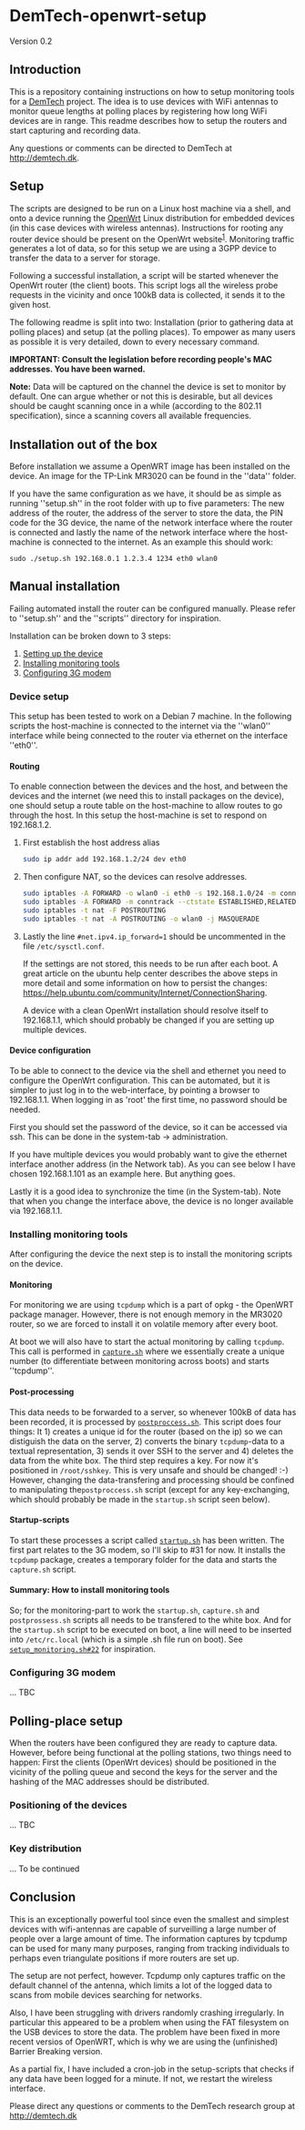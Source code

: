 DemTech-openwrt-setup
=====================

Version 0.2

## Introduction

This is a repository containing instructions on how to setup monitoring
tools for a [DemTech](http://demtech.dk) project.
The idea is to use devices with WiFi antennas to monitor
queue lengths at polling places by registering how long
WiFi devices are in range. This readme describes how to
setup the routers and start capturing and recording data.

Any questions or comments can be directed to DemTech at http://demtech.dk.

## Setup
The scripts are designed to be run on a Linux host machine
via a shell, and onto a device running the
[OpenWrt](https://openwrt.org/) Linux distribution for embedded
devices (in this case devices with wireless antennas).
Instructions for rooting any router device should be
present on the OpenWrt website<sup>[1]</sup>. Monitoring traffic
generates a lot of data, so for this setup we are using a 3GPP device
to transfer the data to a server for storage.

Following a successful installation, a script will be started whenever
the OpenWrt router (the client) boots. This script logs all the
wireless probe requests in the vicinity and once 100kB data is collected,
it sends it to the given host.

The following readme is split into two: Installation
(prior to gathering data at polling places) and setup
(at the polling places). To empower as many users as possible it is
very detailed, down to every necessary command.

**IMPORTANT: Consult the legislation before recording people's MAC
addresses. You have been warned.**

**Note:** Data will be captured on the channel the device is set
to monitor by default. One can argue whether or not this is desirable,
but all devices should be caught scanning once in a while
(according to the 802.11 specification), since a scanning covers
all available frequencies.

## Installation out of the box

Before installation we assume a OpenWRT image has been installed
on the device. An image for the TP-Link MR3020 can be found in the
''data'' folder.

If you have the same configuration as we have, it should be as 
simple as running ''setup.sh'' in the root folder with up to five
parameters: The new address of the router, the address of the
server to store the data, the PIN code for the 3G device, the name of
the network interface where the router is connected and lastly the
name of the network interface where the host-machine is connected to
the internet. As an example this should work:
	
	sudo ./setup.sh 192.168.0.1 1.2.3.4 1234 eth0 wlan0
	
## Manual installation

Failing automated install the router can be configured manually.
Please refer to ''setup.sh'' and the ''scripts'' directory
for inspiration.

Installation can be broken down to 3 steps:

1. [Setting up the device](https://github.com/demtech/wb#device-setup)
2. [Installing monitoring tools](https://github.com/demtech/wb#installing-monitoring-tools)
3. [Configuring 3G modem](https://github.com/demtech/wb#configuring-3g-modem)

### Device setup
This setup has been tested to work on a Debian 7 machine. In
the following scripts the host-machine is connected to the internet
via the ''wlan0'' interface while being connected to the router via
ethernet on the interface ''eth0''.

#### Routing
To enable connection between the devices and the host, and
between the devices and the internet (we need this to install
packages on the device), one should setup a route table on the
host-machine to allow routes to go through the host. In this
setup the host-machine is set to respond on 192.168.1.2.

1. First establish the host address alias
	````bash
	sudo ip addr add 192.168.1.2/24 dev eth0
	````

2. Then configure NAT, so the devices can resolve addresses.

	````bash
	sudo iptables -A FORWARD -o wlan0 -i eth0 -s 192.168.1.0/24 -m conntrack --ctstate NEW -j ACCEPT
	sudo iptables -A FORWARD -m conntrack --ctstate ESTABLISHED,RELATED -j ACCEPT
	sudo iptables -t nat -F POSTROUTING
	sudo iptables -t nat -A POSTROUTING -o wlan0 -j MASQUERADE
	````

3. Lastly the line `#net.ipv4.ip_forward=1` should be uncommented
	in the file `/etc/sysctl.conf`.

	If the settings are not stored, this needs to be run after
	each boot. A great article on the ubuntu help center describes the
	above steps in more detail and some information on how to persist
	the changes:
	https://help.ubuntu.com/community/Internet/ConnectionSharing.

	A device with a clean OpenWrt installation should resolve
	itself to 192.168.1.1, which should probably be changed if
	you are setting up multiple devices.

#### Device configuration
To be able to connect to the device via the shell and ethernet
you need to configure the OpenWrt configuration. This can be
automated, but it is simpler to just log in to the web-interface,
by pointing a browser to 192.168.1.1. When logging in as 'root' the first
time, no password should be needed.

First you should set the password of the device, so it can be
accessed via ssh. This can be done in the system-tab -> administration.

If you have multiple devices you would probably want to give
the ethernet interface another address (in the Network tab).
As you can see below I have chosen 192.168.1.101 as an example
here. But anything goes.

Lastly it is a good idea to synchronize the time (in
the System-tab). Note that when you change the interface above,
the device is no longer available via 192.168.1.1.

### Installing monitoring tools

After configuring the device the next step is
to install the monitoring scripts on the device.

#### Monitoring
For monitoring we are using ``tcpdump`` which is a part of opkg -
the OpenWRT package manager. However, there is not enough memory
in the MR3020 router, so we are forced to install it on volatile
memory after every boot.

At boot we will also have to start the actual monitoring by
calling ``tcpdump``. This call is performed in [``capture.sh``](https://github.com/demtech/wb/blob/master/scripts/capture.sh)
where we essentially create a unique number (to differentiate between
monitoring across boots) and starts ''tcpdump''.

#### Post-processing
This data needs to be
forwarded to a server, so whenever 100kB of data has been recorded,
it is processed by [``postproccess.sh``](https://github.com/demtech/wb/blob/master/scripts/postprocess.sh).
This script does four things: It 1) creates a unique id for the router
(based on the ip) so we can distiguish the data on the server, 2) converts
the binary ``tcpdump``-data to a textual representation, 3) sends it
over SSH to the server and 4) deletes the data from the white box.
The third step requires a key. For now it's
positioned in ``/root/sshkey``. This is very unsafe and should be changed!
:-) However, changing the data-transfering and processing should be
confined to manipulating the``postproccess.sh`` script (except for any
key-exchanging, which should probably be made in the ``startup.sh`` script
seen below).

#### Startup-scripts
To start these processes a script
called [``startup.sh``](https://github.com/demtech/wb/blob/master/scripts/startup.sh)
has been written. The first part relates to the 3G modem, so I'll skip to #31 for
now. It installs the ``tcpdump`` package, creates a temporary folder for the data
and starts the ``capture.sh`` script.

#### Summary: How to install monitoring tools
So; for the monitoring-part to work the ``startup.sh``, ``capture.sh``
and ``postprossess.sh`` scripts all  needs to be transfered to the white
box. And for the ``startup.sh`` script to be executed on boot, a line
will need to be inserted into ``/etc/rc.local`` (which is a simple .sh
file run on boot). See [``setup_monitoring.sh#22``](https://github.com/demtech/wb/blob/master/scripts/setup_monitoring.sh#L22) for inspiration.

### Configuring 3G modem
... TBC

## Polling-place setup
When the routers have been configured they are ready to capture data.
However, before being functional at the polling stations, two
things need to happen: First the clients (OpenWrt devices)
should be positioned in the vicinity of the polling queue and second
the keys for the server and the hashing of the MAC addresses should
be distributed.

### Positioning of the devices

... TBC

### Key distribution
... To be continued

## Conclusion
This is an exceptionally powerful tool since even the smallest
and simplest devices with wifi-antennas are capable of
surveilling a large number of people over a large amount of time.
The information captures by tcpdump can be used for many many
purposes, ranging from tracking individuals to perhaps even
triangulate positions if more routers are set up. 

The setup are not perfect, however. Tcpdump only captures traffic
on the default channel of the antenna, which limits a lot of the
logged data to scans from mobile devices searching for networks. 

Also, I have been struggling with drivers randomly crashing
irregularly. In particular this appeared to be a problem when using
the FAT filesystem on the USB devices to store the data. The problem
have been fixed in more recent versios of OpenWRT, which is why we
are using the (unfinished) Barrier Breaking version.

As a partial fix, I have included a cron-job in the setup-scripts
that checks if any data have been logged for a minute. If not, we
restart the wireless interface.

Please direct any questions or comments to the DemTech research group
at http://demtech.dk

[1]: https://openwrt.org/ "OpenWrt homepage"
